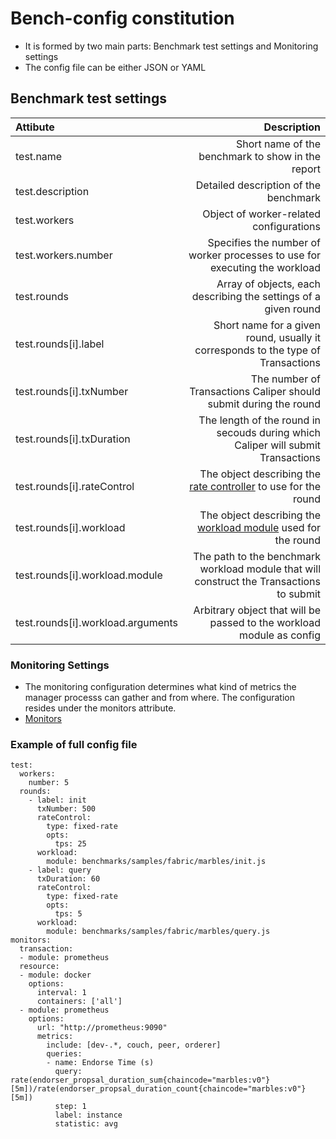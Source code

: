 # Bench-config constitution
- It is formed by two main parts: Benchmark test settings and Monitoring settings
- The config file can be either JSON or YAML
## Benchmark test settings
|Attibute|Description|
|:--|--:|
|test.name|Short name of the benchmark to show in the report|
|test.description|Detailed description of the benchmark|
|test.workers|Object of worker-related configurations|
|test.workers.number|Specifies the number of worker processes to use for executing the workload|
|test.rounds|Array of objects, each describing the settings of a given round|
|test.rounds[i].label|Short name for a given round, usually it corresponds to the type of Transactions|
|test.rounds[i].txNumber|The number of Transactions Caliper should submit during the round|
|test.rounds[i].txDuration|The length of the round in secouds during which Caliper will submit Transactions|
|test.rounds[i].rateControl|The object describing the [rate controller](rate-controller.md) to use for the round|
|test.rounds[i].workload|The object describing the [workload module](workload-module.md) used for the round|
|test.rounds[i].workload.module|The path to the benchmark workload module that will construct the Transactions to submit|
|test.rounds[i].workload.arguments|Arbitrary object that will be passed to the workload module as config|
### Monitoring Settings
- The monitoring configuration determines what kind of metrics the manager processs can gather and from where. The configuration resides under the monitors attribute.
- [Monitors](./monitors.md)
### Example of full config file
```
test:
  workers:
    number: 5
  rounds:
    - label: init
      txNumber: 500
      rateControl:
        type: fixed-rate
        opts:
          tps: 25
      workload:
        module: benchmarks/samples/fabric/marbles/init.js
    - label: query
      txDuration: 60
      rateControl:
        type: fixed-rate
        opts:
          tps: 5
      workload:
        module: benchmarks/samples/fabric/marbles/query.js
monitors:
  transaction:
  - module: prometheus
  resource:
  - module: docker
    options:
      interval: 1
      containers: ['all']
  - module: prometheus
    options:
      url: "http://prometheus:9090"
      metrics:
        include: [dev-.*, couch, peer, orderer]
        queries:
        - name: Endorse Time (s)
          query: rate(endorser_propsal_duration_sum{chaincode="marbles:v0"}[5m])/rate(endorser_propsal_duration_count{chaincode="marbles:v0"}[5m])
          step: 1
          label: instance
          statistic: avg
```
